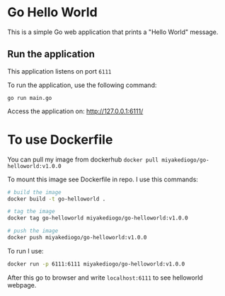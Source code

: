 # Go Hello World

This is a simple Go web application that prints a "Hello World" message.

## Run the application

This application listens on port `6111`

To run the application, use the following command:
```
go run main.go 
```

Access the application on: http://127.0.0.1:6111/


# To use Dockerfile

You can pull my image from dockerhub
`docker pull miyakediogo/go-helloworld:v1.0.0`

To mount this image see Dockerfile in repo. 
I use this commands: 
```bash
# build the image
docker build -t go-helloworld .

# tag the image
docker tag go-helloworld miyakediogo/go-helloworld:v1.0.0

# push the image
docker push miyakediogo/go-helloworld:v1.0.0
```

To run I use:
```bash
docker run -p 6111:6111 miyakediogo/go-helloworld:v1.0.0  
```

After this go to browser and write `localhost:6111` to see helloworld webpage.